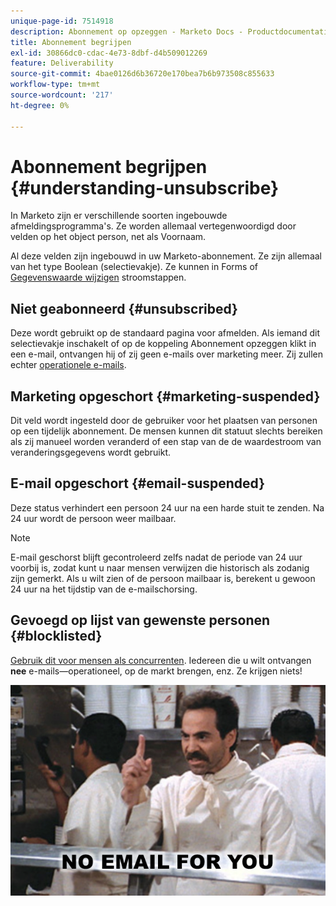 ```yaml
---
unique-page-id: 7514918
description: Abonnement op opzeggen - Marketo Docs - Productdocumentatie
title: Abonnement begrijpen
exl-id: 30866dc0-cdac-4e73-8dbf-d4b509012269
feature: Deliverability
source-git-commit: 4bae0126d6b36720e170bea7b6b973508c855633
workflow-type: tm+mt
source-wordcount: '217'
ht-degree: 0%

---
```


# Abonnement begrijpen {#understanding-unsubscribe}

In Marketo zijn er verschillende soorten ingebouwde afmeldingsprogramma&#39;s. Ze worden allemaal vertegenwoordigd door velden op het object person, net als Voornaam.

Al deze velden zijn ingebouwd in uw Marketo-abonnement. Ze zijn allemaal van het type Boolean (selectievakje). Ze kunnen in Forms of [Gegevenswaarde wijzigen](/help/marketo/product-docs/core-marketo-concepts/smart-campaigns/flow-actions/change-data-value.md) stroomstappen.

## Niet geabonneerd {#unsubscribed}

Deze wordt gebruikt op de standaard pagina voor afmelden. Als iemand dit selectievakje inschakelt of op de koppeling Abonnement opzeggen klikt in een e-mail, ontvangen hij of zij geen e-mails over marketing meer. Zij zullen echter [operationele e-mails](/help/marketo/product-docs/email-marketing/general/functions-in-the-editor/make-an-email-operational.md).

## Marketing opgeschort {#marketing-suspended}

Dit veld wordt ingesteld door de gebruiker voor het plaatsen van personen op een tijdelijk abonnement. De mensen kunnen dit statuut slechts bereiken als zij manueel worden veranderd of een stap van de de waardestroom van veranderingsgegevens wordt gebruikt.

## E-mail opgeschort {#email-suspended}

Deze status verhindert een persoon 24 uur na een harde stuit te zenden. Na 24 uur wordt de persoon weer mailbaar.

>[!NOTE]
>
>E-mail geschorst blijft gecontroleerd zelfs nadat de periode van 24 uur voorbij is, zodat kunt u naar mensen verwijzen die historisch als zodanig zijn gemerkt. Als u wilt zien of de persoon mailbaar is, berekent u gewoon 24 uur na het tijdstip van de e-mailschorsing.

## Gevoegd op lijst van gewenste personen {#blocklisted}

[Gebruik dit voor mensen als concurrenten](/help/marketo/product-docs/core-marketo-concepts/smart-lists-and-static-lists/managing-people-in-smart-lists/add-person-to-blocklist.md). Iedereen die u wilt ontvangen **nee** e-mails—operationeel, op de markt brengen, enz. Ze krijgen niets!

![](assets/image2015-5-18-12-3a6-3a40.png)

